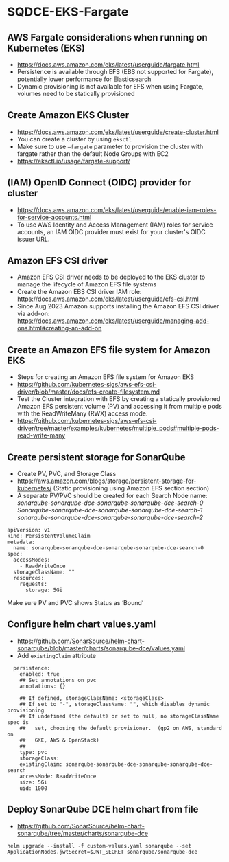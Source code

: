 # SQDCE-EKS-Fargate

## AWS Fargate considerations when running on Kubernetes (EKS)
- https://docs.aws.amazon.com/eks/latest/userguide/fargate.html 
- Persistence is available through EFS (EBS not supported for Fargate), potentially lower performance for Elasticsearch
- Dynamic provisioning is not available for EFS when using Fargate, volumes need to be statically provisioned

## Create Amazon EKS Cluster
- https://docs.aws.amazon.com/eks/latest/userguide/create-cluster.html 
- You can create a cluster by using `eksctl`
- Make sure to use `–fargate` parameter to provision the cluster with fargate rather than the default Node Groups with EC2
- https://eksctl.io/usage/fargate-support/ 

## (IAM) OpenID Connect (OIDC) provider for cluster
- https://docs.aws.amazon.com/eks/latest/userguide/enable-iam-roles-for-service-accounts.html 
- To use AWS Identity and Access Management (IAM) roles for service accounts, an IAM OIDC provider must exist for your cluster's OIDC issuer URL.

## Amazon EFS CSI driver
- Amazon EFS CSI driver needs to be deployed to the EKS cluster to manage the lifecycle of Amazon EFS file systems
- Create the Amazon EBS CSI driver IAM role: https://docs.aws.amazon.com/eks/latest/userguide/efs-csi.html 
- Since Aug 2023 Amazon supports installing the Amazon EFS CSI driver via add-on: https://docs.aws.amazon.com/eks/latest/userguide/managing-add-ons.html#creating-an-add-on 

## Create an Amazon EFS file system for Amazon EKS
- Steps for creating an Amazon EFS file system for Amazon EKS
- https://github.com/kubernetes-sigs/aws-efs-csi-driver/blob/master/docs/efs-create-filesystem.md 
- Test the Cluster integration with EFS by creating a statically provisioned Amazon EFS persistent volume (PV) and accessing it from multiple pods with the ReadWriteMany (RWX) access mode. 
- https://github.com/kubernetes-sigs/aws-efs-csi-driver/tree/master/examples/kubernetes/multiple_pods#multiple-pods-read-write-many 

## Create persistent storage for SonarQube
- Create PV, PVC, and Storage Class
- https://aws.amazon.com/blogs/storage/persistent-storage-for-kubernetes/ (Static provisioning using Amazon EFS section section)
- A separate PV/PVC should be created for each Search Node name:
_sonarqube-sonarqube-dce-sonarqube-sonarqube-dce-search-0
Sonarqube-sonarqube-dce-sonarqube-sonarqube-dce-search-1
sonarqube-sonarqube-dce-sonarqube-sonarqube-dce-search-2_
```
apiVersion: v1
kind: PersistentVolumeClaim
metadata:
  name: sonarqube-sonarqube-dce-sonarqube-sonarqube-dce-search-0
spec:
  accessModes:
    - ReadWriteOnce
  storageClassName: ""
  resources:
    requests:
      storage: 5Gi
```
Make sure PV and PVC shows Status as ‘Bound’

## Configure helm chart values.yaml
- https://github.com/SonarSource/helm-chart-sonarqube/blob/master/charts/sonarqube-dce/values.yaml 
- Add `existingClaim` attribute
```
  persistence:
    enabled: true
    ## Set annotations on pvc
    annotations: {}

    ## If defined, storageClassName: <storageClass>
    ## If set to "-", storageClassName: "", which disables dynamic provisioning
    ## If undefined (the default) or set to null, no storageClassName spec is
    ##   set, choosing the default provisioner.  (gp2 on AWS, standard on
    ##   GKE, AWS & OpenStack)
    ##
    type: pvc
    storageClass:
    existingClaim: sonarqube-sonarqube-dce-sonarqube-sonarqube-dce-search
    accessMode: ReadWriteOnce
    size: 5Gi
    uid: 1000
```
## Deploy SonarQube DCE helm chart from file
- https://github.com/SonarSource/helm-chart-sonarqube/tree/master/charts/sonarqube-dce

```helm upgrade --install -f custom-values.yaml sonarqube --set ApplicationNodes.jwtSecret=$JWT_SECRET sonarqube/sonarqube-dce```



